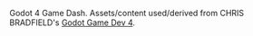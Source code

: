 Godot 4 Game Dash. Assets/content used/derived from CHRIS BRADFIELD's [Godot Game Dev 4](https://github.com/PacktPublishing/Godot-4-Game-Development-Projects-Second-Edition/tree/main/Downloads).
